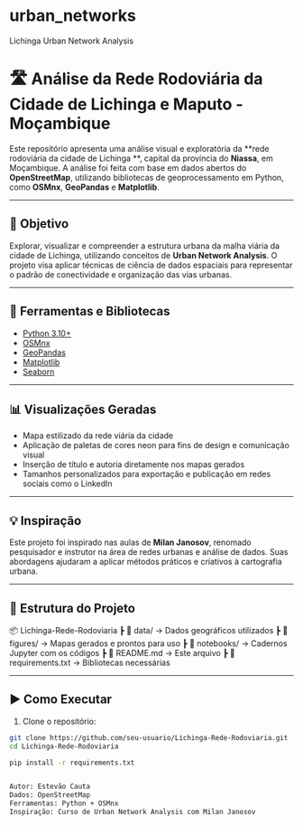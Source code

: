 # urban_networks
Lichinga Urban Network Analysis

# 🛣️ Análise da Rede Rodoviária da Cidade de Lichinga e Maputo - Moçambique

Este repositório apresenta uma análise visual e exploratória da **rede rodoviária da cidade de Lichinga **, capital da província do **Niassa**, em Moçambique. A análise foi feita com base em dados abertos do **OpenStreetMap**, utilizando bibliotecas de geoprocessamento em Python, como **OSMnx**, **GeoPandas** e **Matplotlib**.

---

## 📌 Objetivo

Explorar, visualizar e compreender a estrutura urbana da malha viária da cidade de Lichinga, utilizando conceitos de **Urban Network Analysis**. O projeto visa aplicar técnicas de ciência de dados espaciais para representar o padrão de conectividade e organização das vias urbanas.

---

## 🔧 Ferramentas e Bibliotecas

- [Python 3.10+](https://www.python.org/)
- [OSMnx](https://github.com/gboeing/osmnx)
- [GeoPandas](https://geopandas.org/)
- [Matplotlib](https://matplotlib.org/)
- [Seaborn](https://seaborn.pydata.org/)

---

## 📊 Visualizações Geradas

- Mapa estilizado da rede viária da cidade
- Aplicação de paletas de cores neon para fins de design e comunicação visual
- Inserção de título e autoria diretamente nos mapas gerados
- Tamanhos personalizados para exportação e publicação em redes sociais como o LinkedIn

---

## 💡 Inspiração

Este projeto foi inspirado nas aulas de **Milan Janosov**, renomado pesquisador e instrutor na área de redes urbanas e análise de dados. Suas abordagens ajudaram a aplicar métodos práticos e criativos à cartografia urbana.

---

## 📁 Estrutura do Projeto
📦 Lichinga-Rede-Rodoviaria ┣ 📂 data/ → Dados geográficos utilizados ┣ 📂 figures/ → Mapas gerados e prontos para uso ┣ 📂 notebooks/ → Cadernos Jupyter com os códigos ┣ 📜 README.md → Este arquivo ┣ 📜 requirements.txt → Bibliotecas necessárias


---

## ▶️ Como Executar

1. Clone o repositório:

```bash
git clone https://github.com/seu-usuario/Lichinga-Rede-Rodoviaria.git
cd Lichinga-Rede-Rodoviaria

pip install -r requirements.txt


Autor: Estevão Cauta
Dados: OpenStreetMap
Ferramentas: Python + OSMnx
Inspiração: Curso de Urban Network Analysis com Milan Janosov
